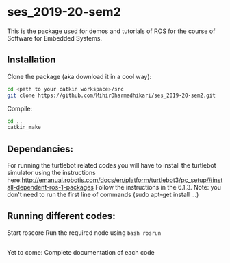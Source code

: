 # ses_2019-20-sem2
This is the package used for demos and tutorials of ROS for the course of Software for Embedded Systems. 
## Installation

Clone the package (aka download it in a cool way):
```bash
cd <path to your catkin workspace>/src
git clone https://github.com/MihirDharmadhikari/ses_2019-20-sem2.git
```
Compile:
```bash
cd ..
catkin_make
```
## Dependancies:
For running the turtlebot related codes you will have to install the turtlebot simulator using the instructions here:http://emanual.robotis.com/docs/en/platform/turtlebot3/pc_setup/#install-dependent-ros-1-packages
Follow the instructions in the 6.1.3. Note: you don't need to run the first line of commands (sudo apt-get install ...)

## Running different codes:
Start roscore
Run the required node using ```bash rosrun```

##
Yet to come: Complete documentation of each code
